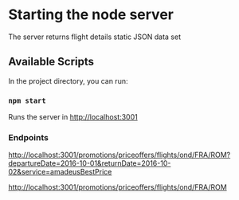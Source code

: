 # Starting the node server

The server returns flight details static JSON data set

## Available Scripts

In the project directory, you can run:

### `npm start`

Runs the server in [http://localhost:3001](http://localhost:3001)

### Endpoints

[http://localhost:3001/promotions/priceoffers/flights/ond/FRA/ROM?departureDate=2016-10-01&returnDate=2016-10-02&service=amadeusBestPrice](http://localhost:3001/promotions/priceoffers/flights/ond/FRA/ROM?departureDate=2016-10-01&returnDate=2016-10-02&service=amadeusBestPrice)

[http://localhost:3001/promotions/priceoffers/flights/ond/FRA/ROM](http://localhost:3001/promotions/priceoffers/flights/ond/FRA/ROM)
